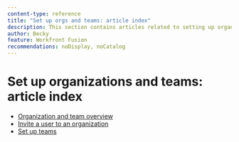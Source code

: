 ```yaml
---
content-type: reference
title: "Set up orgs and teams: article index"
description: This section contains articles related to setting up organizations and teams and teams in Adobe Workfront Fusion.
author: Becky
feature: Workfront Fusion
recommendations: noDisplay, noCatalog
---
```


# Set up organizations and teams: article index

* [Organization and team overview](/help/workfront-fusion/set-up-and-manage-workfront-fusion/set-up-and-manage-orgs-and-teams/set-up-orgs-and-teams/org-and-team-overview.md)
* [Invite a user to an organization](/help/workfront-fusion/set-up-and-manage-workfront-fusion/set-up-and-manage-orgs-and-teams/set-up-orgs-and-teams/invite-a-user-to-an-org.md)
* [Set up teams](/help/workfront-fusion/set-up-and-manage-workfront-fusion/set-up-and-manage-orgs-and-teams/set-up-orgs-and-teams/set-up-teams-fusion.md)




